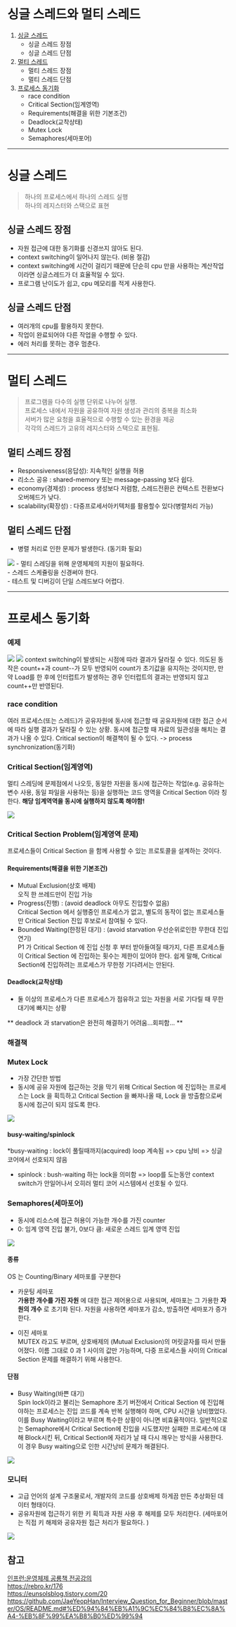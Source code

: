 # 싱글 스레드와 멀티 스레드
1. [싱글 스레드](#싱글-스레드)
   - 싱글 스레드 장점
   - 싱글 스레드 단점
2. [멀티 스레드](#멀티-스레드)
	- 멀티 스레드 장점
	- 멀티 스레드 단점
3. [프로세스 동기화](#프로세스-동기화)
	- race condition
	- Critical Section(임계영역)
	- Requirements(해결을 위한 기본조건)
	- Deadlock(교착상태)
	- Mutex Lock
	- Semaphores(세마포어)
	
---

# 싱글 스레드
> 하나의 프로세스에서 하나의 스레드 실행 <br/>
> 하나의 레지스터와 스택으로 표현  <br/>

## 싱글 스레드 장점
- 자원 접근에 대한 동기화를 신경쓰지 않아도 된다.  <br/>
- context switching이 일어나지 않는다. (비용 절감)  <br/>
- context switching에 시간이 걸리기 때문에 단순히 cpu 만을 사용하는 계산작업이라면 싱글스레드가 더 효율적일 수 있다.  <br/>
- 프로그램 난이도가 쉽고, cpu 메모리를 적게 사용한다.  <br/>

## 싱글 스레드 단점
- 여러개의 cpu를 활용하지 못한다.  <br/>
- 작업이 완료되어야 다른 작업을 수행할 수 있다.  <br/>
- 에러 처리를 못하는 경우 멈춘다.  <br/>

---

# 멀티 스레드
> 프로그램을 다수의 실행 단위로 나누어 실행. <br/>
> 프로세스 내에서 자원을 공유하여 자원 생성과 관리의 중복을 최소화 <br/>
> 서버가 많은 요청을 효율적으로 수행할 수 있는 환경을 제공  <br/>
> 각각의 스레드가 고유의 레지스터와 스택으로 표현됨.  <br/>

## 멀티 스레드 장점
- Responsiveness(응답성): 지속적인 실행을 허용  <br/>
- 리소스 공유 : shared-memory 또는 message-passing 보다 쉽다.  <br/>
- economy(경제성) : process 생성보다 저렴함, 스레드전환은 컨텍스트 전환보다 오버헤드가 낮다.  <br/>
- scalability(확장성) : 다중프로세서아키텍처를 활용할수 있다(병렬처리 가능)  <br/>

## 멀티 스레드 단점
- 병렬 처리로 인한 문제가 발생한다. (동기화 필요)  
<img src="https://user-images.githubusercontent.com/80516736/222946646-b3e3b8ee-257f-48e7-aa9b-395078a44aca.png"/>
- 멀티 스레딩을 위해 운영체제의 지원이 필요하다.  <br/>
- 스레드 스케쥴링을 신경써야 한다.  <br/>
- 테스트 및 디버깅이 단일 스레드보다 어렵다.  <br/>

---

# 프로세스 동기화

### 예제
<img src="https://user-images.githubusercontent.com/80516736/222948371-d8bac5c7-5376-4a9b-af23-7302df83658a.png"/>
<img src="https://user-images.githubusercontent.com/80516736/222948484-117a7511-6708-4a9d-a170-c636c5f7f26c.png"/>
context switching이 발생되는 시점에 따라 결과가 달라질 수 있다.
의도된 동작은 count++과 count--가 모두 반영되어 count가 초기값을 유지하는 것이지만, 만약 Load를 한 후에 인터럽트가 발생하는 경우 인터럽트의 결과는 반영되지 않고 count++만 반영된다.

### race condition
여러 프로세스(또는 스레드)가 공유자원에 동시에 접근할 때 공유자원에 대한 접근 순서에 따라 실행 결과가 달라질 수 있는 상황. 동시에 접근할 때 자료의 일관성을 해치는 결과가 나올 수 있다.
Critical section이 해결책이 될 수 있다. -> process synchronization(동기화)

### Critical Section(임계영역)

멀티 스레딩에 문제점에서 나오듯, 동일한 자원을 동시에 접근하는 작업(e.g. 공유하는 변수 사용, 동일 파일을 사용하는 등)을 실행하는 코드 영역을 Critical Section 이라 칭한다.
**해당 임계역역을 동시에 실행하지 않도록 해야함!**

<img src="https://user-images.githubusercontent.com/80516736/222947989-3f802b8c-c1fd-42dc-ac71-f0435420931d.png"/>

### Critical Section Problem(임계영역 문제)

프로세스들이 Critical Section 을 함께 사용할 수 있는 프로토콜을 설계하는 것이다.

#### Requirements(해결을 위한 기본조건)

* Mutual Exclusion(상호 배제)  
  오직 한 쓰레드만이 진입 가능 
* Progress(진행) : (avoid deadlock 아무도 진입할수 없음)   
  Critical Section 에서 실행중인 프로세스가 없고, 별도의 동작이 없는 프로세스들만 Critical Section 진입 후보로서 참여될 수 있다.
* Bounded Waiting(한정된 대기) : (avoid starvation 우선순위로인한 무한대 진입연기)  
  P1 가 Critical Section 에 진입 신청 후 부터 받아들여질 때가지, 다른 프로세스들이 Critical Section 에 진입하는 횟수는 제한이 있어야 한다. 쉽게 말해, Critical Section에 진입하려는 프로세스가 무한정 기다려서는 안된다.

#### Deadlock(교착상태)
* 둘 이상의 프로세스가 다른 프로세스가 점유하고 있는 자원을 서로 기다릴 때 무한 대기에 빠지는 상황

** deadlock 과 starvation은 완전히 해결하기 어려움…회피함… **

### 해결책

### Mutex Lock
* 가장 간단한 방법
* 동시에 공유 자원에 접근하는 것을 막기 위해 Critical Section 에 진입하는 프로세스는 Lock 을 획득하고 Critical Section 을 빠져나올 때, Lock 을 방출함으로써 동시에 접근이 되지 않도록 한다.
<img src="https://user-images.githubusercontent.com/80516736/222949044-13e3b73d-f1fb-40ed-a6c1-c32548ec30e0.png"/>

#### busy-waiting/spinlock
*busy-waiting : lock이 풀릴때까지(acquired) loop 계속됨 => cpu 낭비 => 싱글 코어에서 선호되지 않음
* spinlock : bush-waiting 하는 lock을 의미함 => loop를 도는동안 context switch가 안일어나서 오히러 멀티 코어 시스템에서 선호될 수 있다.

### Semaphores(세마포어)

* 동시에 리소스에 접근 허용이 가능한 개수를 가진 counter
* 0: 임계 영역 진입 불가, 0보다 큼: 새로운 스레드 임계 영역 진입
<img src="https://user-images.githubusercontent.com/80516736/222956880-8938f41c-fe7a-4323-97b9-db255329f613.png"/>

#### 종류

OS 는 Counting/Binary 세마포를 구분한다

* 카운팅 세마포  
  **가용한 개수를 가진 자원** 에 대한 접근 제어용으로 사용되며, 세마포는 그 가용한 **자원의 개수** 로 초기화 된다.
  자원을 사용하면 세마포가 감소, 방출하면 세마포가 증가 한다.

* 이진 세마포  
  MUTEX 라고도 부르며, 상호배제의 (Mutual Exclusion)의 머릿글자를 따서 만들어졌다.
  이름 그대로 0 과 1 사이의 값만 가능하며, 다중 프로세스들 사이의 Critical Section 문제를 해결하기 위해 사용한다.

#### 단점

* Busy Waiting(바쁜 대기)  
Spin lock이라고 불리는 Semaphore 초기 버전에서 Critical Section 에 진입해야하는 프로세스는 진입 코드를 계속 반복 실행해야 하며, CPU 시간을 낭비했었다. 이를 Busy Waiting이라고 부르며 특수한 상황이 아니면 비효율적이다.
일반적으로는 Semaphore에서 Critical Section에 진입을 시도했지만 실패한 프로세스에 대해 Block시킨 뒤, Critical Section에 자리가 날 때 다시 깨우는 방식을 사용한다. 이 경우 Busy waiting으로 인한 시간낭비 문제가 해결된다.
<img src="https://user-images.githubusercontent.com/80516736/222956910-a30e5874-6e41-4697-a6f3-42760967062c.png"/>

### 모니터

* 고급 언어의 설계 구조물로서, 개발자의 코드를 상호배제 하게끔 만든 추상화된 데이터 형태이다.
* 공유자원에 접근하기 위한 키 획득과 자원 사용 후 해제를 모두 처리한다. (세마포어는 직접 키 해제와 공유자원 접근 처리가 필요하다. )
<img src="https://user-images.githubusercontent.com/80516736/222957421-b57d42c6-bd21-4ceb-8cc7-b516856d00f3.png"/>


## 참고
[인프런:운영체제 공룡책 전공강의](https://www.inflearn.com/course/%EC%9A%B4%EC%98%81%EC%B2%B4%EC%A0%9C-%EA%B3%B5%EB%A3%A1%EC%B1%85-%EC%A0%84%EA%B3%B5%EA%B0%95%EC%9D%98) <br/>
https://rebro.kr/176 <br/>
https://eunsolsblog.tistory.com/20 <br/>
https://github.com/JaeYeopHan/Interview_Question_for_Beginner/blob/master/OS/README.md#%ED%94%84%EB%A1%9C%EC%84%B8%EC%8A%A4-%EB%8F%99%EA%B8%B0%ED%99%94
